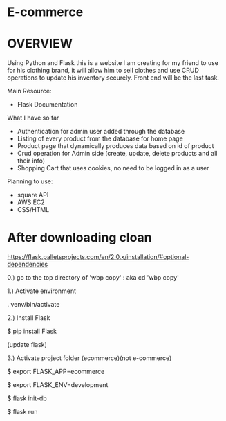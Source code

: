# E-commerce

# OVERVIEW
Using Python and Flask this is a website I am creating for my friend to use for his clothing brand,
it will allow him to sell clothes and use CRUD operations to update his inventory securely.
Front end will be the last task.


Main Resource:
  - Flask Documentation
  
What I have so far
- Authentication for admin user added through the database
- Listing of every product from the database for home page 
- Product page that dynamically produces data based on id of product
- Crud operation for Admin side (create, update, delete products and all their info)
- Shopping Cart that uses cookies, no need to be logged in as a user


Planning to use:
- square API
- AWS EC2
- CSS/HTML


  

# After downloading cloan
https://flask.palletsprojects.com/en/2.0.x/installation/#optional-dependencies


0.) go to the top directory of 'wbp copy' : aka cd 'wbp copy'

1.) Activate environment

. venv/bin/activate


2.) Install Flask

$ pip install Flask

(update flask)

 
3.) Activate project folder (ecommerce)(not e-commerce)

$ export FLASK_APP=ecommerce

$ export FLASK_ENV=development

$ flask init-db

$ flask run




